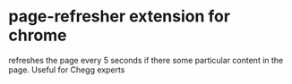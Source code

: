 # page-refresher extension for chrome
refreshes the page every 5 seconds if there some particular content in the page. Useful for Chegg experts
